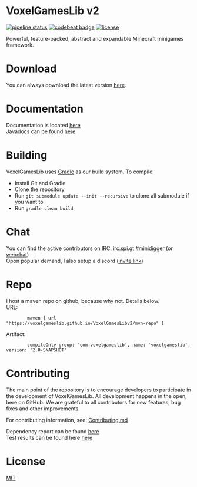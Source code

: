 # VoxelGamesLib v2

[![pipeline status](https://gitlab.com/VoxelGamesLib/VoxelGamesLibv2/badges/master/pipeline.svg)](https://gitlab.com/VoxelGamesLib/VoxelGamesLibv2/commits/master)
[![codebeat badge](https://codebeat.co/badges/fca40169-ef87-4f2a-af71-5524970eb058)](https://codebeat.co/projects/github-com-voxelgameslib-voxelgameslibv2-master)
[![license](https://img.shields.io/github/license/VoxelGamesLib/VoxelGamesLibv2.svg)](LICENSE)

Powerful, feature-packed, abstract and expandable Minecraft minigames framework.

# Download

You can always download the latest version [here](https://github.com/VoxelGamesLib/VoxelGamesLibv2/blob/gh-pages/voxelgameslib-2.0-SNAPSHOT-all.jar?raw=true).

# Documentation

Documentation is located [here](https://voxelgameslib.github.io/docs/)  
Javadocs can be found [here](https://voxelgameslib.github.io/VoxelGamesLibv2/VGL/javadoc/)  

# Building

VoxelGamesLib uses [Gradle](https://gradle.org/) as our build system. To compile:

* Install Git and Gradle
* Clone the repository
* Run `git submodule update --init --recursive` to clone all submodule if you want to
* Run `gradle clean build`

# Chat

You can find the active contributors on IRC. irc.spi.gt #minidigger (or [webchat](https://s.minidigger.me/irc))  
Opon popular demand, I also setup a discord ([invite link](https://s.minidigger.me/discord))

# Repo

I host a maven repo on github, because why not. Details below.  
URL:
```
        maven { url "https://voxelgameslib.github.io/VoxelGamesLibv2/mvn-repo" }
```
Artifact:
```
        compileOnly group: 'com.voxelgameslib', name: 'voxelgameslib', version: '2.0-SNAPSHOT'
```

# Contributing

The main point of the repository is to encourage developers to participate in the development of VoxelGamesLib. All development happens in the open, here on GitHub. We are grateful to all contributors for new features, bug fixes and other improvements.

For contributing information, see: [Contributing.md](CONTRIBUTING.md)

Dependency report can be found [here](https://voxelgameslib.github.io/VoxelGamesLibv2/VGL/report.txt)  
Test results can be found here [here](https://voxelgameslib.github.io/VoxelGamesLibv2/VGL/tests/test/)  

# License

[MIT](LICENSE)
